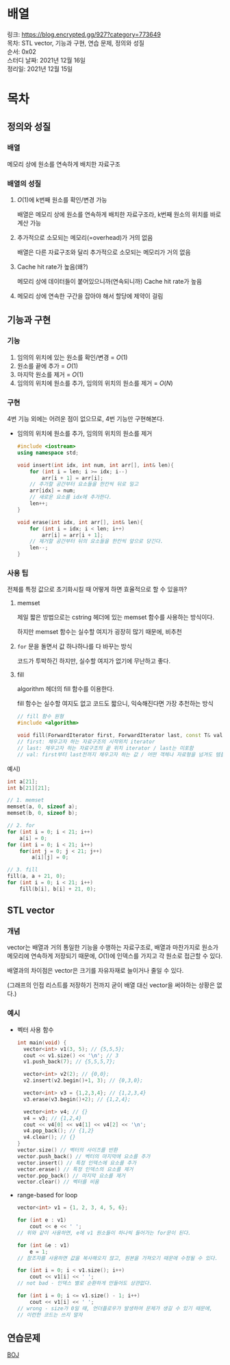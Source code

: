 # 배열

링크: https://blog.encrypted.gg/927?category=773649  
목차: STL vector, 기능과 구현, 연습 문제, 정의와 성질  
순서: 0x02  
스터디 날짜: 2021년 12월 16일  
정리일: 2021년 12월 15일  

# 목차

## 정의와 성질

### 배열

메모리 상에 원소를 연속하게 배치한 자료구조

### 배열의 성질

1. $O(1)$에 k번째 원소를 확인/변경 가능
    
    배열은 메모리 상에 원소를 연속하게 배치한 자료구조라, k번째 원소의 위치를 바로 계산 가능
    
2. 추가적으로 소모되는 메모리(=overhead)가 거의 없음
    
    배열은 다른 자료구조와 달리 추가적으로 소모되는 메모리가 거의 없음
    
3. Cache hit rate가 높음(왜?)
    
    메모리 상에 데이터들이 붙어있으니까(연속되니까) Cache hit rate가 높음
    
4. 메모리 상에 연속한 구간을 잡아야 해서 할당에 제약이 걸림

## 기능과 구현

### 기능

1. 임의의 위치에 있는 원소를 확인/변경 = $O(1)$
2. 원소를 끝에 추가 = $O(1)$
3. 마지막 원소를 제거 = $O(1)$
4. 임의의 위치에 원소를 추가, 임의의 위치의 원소를 제거 = $O(N)$

### 구현

4번 기능 외에는 어려운 점이 없으므로, 4번 기능만 구현해본다.

- 임의의 위치에 원소를 추가, 임의의 위치의 원소를 제거
    
    ```cpp
    #include <iostream>
    using namespace std;
    
    void insert(int idx, int num, int arr[], int& len){
    	for (int i = len; i >= idx; i--)
    		arr[i + 1] = arr[i];
    	// 추가할 공간부터 요소들을 한칸씩 뒤로 밀고
    	arr[idx] = num;
    	// 새로운 요소를 idx에 추가한다.
    	len++;
    }
    
    void erase(int idx, int arr[], int& len){
    	for (int i = idx; i < len; i++)
    		arr[i] = arr[i + 1];
    	// 제거할 공간부터 뒤의 요소들을 한칸씩 앞으로 당긴다.
    	len--;
    }
    ```
    

### 사용 팁

전체를 특정 값으로 초기화시킬 때 어떻게 하면 효율적으로 할 수 있을까?

1. memset
    
    제일 짧은 방법으로는 cstring 헤더에 있는 memset 함수를 사용하는 방식이다.
    
    하지만 memset 함수는 실수할 여지가 굉장히 많기 때문에, 비추천
    
2. `for` 문을 돌면서 값 하나하나를 다 바꾸는 방식
    
    코드가 투박하긴 하지만, 실수할 여지가 없기에 무난하고 좋다.
    
3. fill
    
    algorithm 헤더의 fill 함수를 이용한다.
    
    fill 함수는 실수할 여지도 없고 코드도 짧으니, 익숙해진다면 가장 추천하는 방식
    
    ```cpp
    // fill 함수 원형
    #include <algorithm>
    
    void fill(ForwardIterator first, ForwardIterator last, const T& val);
    // first: 채우고자 하는 자료구조의 시작위치 iterator
    // last: 채우고자 하는 자료구조의 끝 위치 iterator / last는 미포함
    // val: first부터 last전까지 채우고자 하는 값 / 어떤 객체나 자료형을 넘겨도 템플릿 T에 의해 가능하다.
    ```
    

예시)

```cpp
int a[21];
int b[21][21];

// 1. memset
memset(a, 0, sizeof a);
memset(b, 0, sizeof b);

// 2. for
for (int i = 0; i < 21; i++)
	a[i] = 0;
for (int i = 0; i < 21; i++)
	for(int j = 0; j < 21; j++)
		a[i][j] = 0;

// 3. fill
fill(a, a + 21, 0);
for (int i = 0; i < 21; i++)
	fill(b[i], b[i] + 21, 0);
```

## STL vector

### 개념

vector는 배열과 거의 통일한 기능을 수행하는 자료구조로, 배열과 마찬가지로 원소가 메모리에 연속하게 저장되기 때문에, $O(1)$에 인덱스를 가지고 각 원소로 접근할 수 있다.

배열과의 차이점은 vector은 크기를 자유자재로 늘이거나 줄일 수 있다.

(그래프의 인접 리스트를 저장하기 전까지 굳이 배열 대신 vector을 써야하는 상황은 없다.)

### 예시

- 벡터 사용 함수
    
    ```cpp
    int main(void) {
      vector<int> v1(3, 5); // {5,5,5};
      cout << v1.size() << '\n'; // 3
      v1.push_back(7); // {5,5,5,7};
    
      vector<int> v2(2); // {0,0};
      v2.insert(v2.begin()+1, 3); // {0,3,0};
    
      vector<int> v3 = {1,2,3,4}; // {1,2,3,4}
      v3.erase(v3.begin()+2); // {1,2,4};
    
      vector<int> v4; // {}
      v4 = v3; // {1,2,4}
      cout << v4[0] << v4[1] << v4[2] << '\n';
      v4.pop_back(); // {1,2}
      v4.clear(); // {}
    }
    vector.size() // 벡터의 사이즈를 반환
    vector.push_back() // 벡터의 마지막에 요소를 추가
    vector.insert() // 특정 인덱스에 요소를 추가
    vector.erase() // 특정 인덱스의 요소를 제거
    vector.pop_back() // 마지막 요소를 제거
    vector.clear() // 벡터를 비움
    ```
    
- range-based for loop
    
    ```cpp
    vector<int> v1 = {1, 2, 3, 4, 5, 6};
    
    for (int e : v1)
    	cout << e << ' ';
    // 위와 같이 사용하면, e에 v1 원소들이 하나씩 들어가는 for문이 된다.
    
    for (int &e : v1)
    	e = 1;
    // 참조자를 사용하면 값을 복사해오지 않고, 원본을 가져오기 때문에 수정될 수 있다.
    
    for (int i = 0; i < v1.size(); i++)
    	cout << v1[i] << ' ';
    // not bad - 인덱스 별로 순환하게 만들어도 상관없다.
    
    for (int i = 0; i <= v1.size() - 1; i++)
    	cout << v1[i] << ' ';
    // wrong - size가 0일 때, 언더플로우가 발생하여 문제가 생길 수 있기 때문에,
    // 이런한 코드는 쓰지 말자
    ```
    

## 연습문제

[BOJ](https://www.notion.so/7e0131db10b548a0a9342d8e8ce8a7e3)
